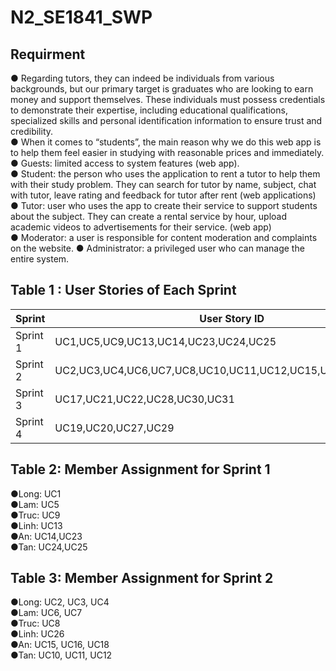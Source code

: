 # N2_SE1841_SWP
## Requirment
● Regarding tutors, they can indeed be individuals from various backgrounds, but our primary target is graduates who are looking to earn money and support themselves. These individuals must possess credentials to demonstrate their expertise, including educational qualifications, specialized skills and personal identification information to ensure trust and credibility.   
● When it comes to “students”, the main reason why we do this web app is to help them feel easier in studying with reasonable prices and immediately.  
● Guests: limited access to system features (web app).   
● Student: the person who uses the application to rent a tutor to help them with their study problem. They can search for tutor by name, subject, chat with tutor, leave rating and feedback for tutor after rent (web applications)   
● Tutor: user who uses the app to create their service to support students about the subject. They can create a rental service by hour, upload academic videos to advertisements for their service. (web app)   
● Moderator: a user is responsible for content moderation and complaints on the website. ● Administrator: a privileged user who can manage the entire system.  

## Table 1 : User Stories of Each Sprint 

| Sprint | User Story ID | 
|--------------|-------|
| Sprint 1 | UC1,UC5,UC9,UC13,UC14,UC23,UC24,UC25 | 
| Sprint 2 | UC2,UC3,UC4,UC6,UC7,UC8,UC10,UC11,UC12,UC15,UC16,UC18,UC26  | 
| Sprint 3 | UC17,UC21,UC22,UC28,UC30,UC31  | 
| Sprint 4 | UC19,UC20,UC27,UC29  | 


## Table 2: Member Assignment for Sprint 1
●Long: UC1  
●Lam: UC5  
●Truc: UC9  
●Linh: UC13  
●An: UC14,UC23  
●Tan: UC24,UC25  

## Table 3: Member Assignment for Sprint 2
●Long: UC2, UC3, UC4  
●Lam: UC6, UC7  
●Truc: UC8    
●Linh: UC26  
●An: UC15, UC16, UC18  
●Tan: UC10, UC11, UC12


